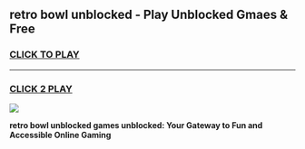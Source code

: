 
## retro bowl unblocked - Play Unblocked Gmaes & Free
<h3>
<a href="https://premium.freeplayer.one?title=retro_bowl_unblocked&ref=20F">CLICK TO PLAY</a></h3>
<hr>

<h3>
<a href="https://premium.freeplayer.one?title=retro_bowl_unblocked&ref=20F">CLICK 2 PLAY</a>
  
</h3>

<a href="https://premium.freeplayer.one?title=retro_bowl_unblocked&ref=20F/"><img src="https://clearcache.store/games.png"></a>


**retro bowl unblocked games unblocked: Your Gateway to Fun and Accessible Online Gaming**
